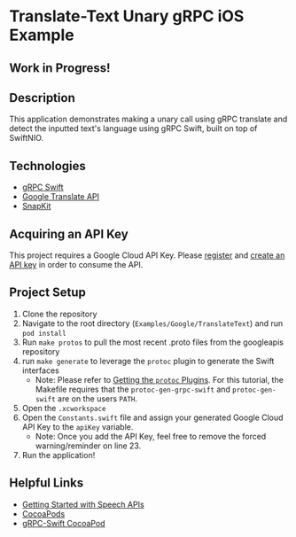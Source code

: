 # Translate-Text Unary gRPC iOS Example
## Work in Progress!
## Description

This application demonstrates making a unary call using gRPC translate and detect the inputted text's language using gRPC Swift, built on top of SwiftNIO.

## Technologies

* [gRPC Swift](https://github.com/grpc/grpc-swift)
* [Google Translate API](https://cloud.google.com/translate)
* [SnapKit](https://github.com/SnapKit/SnapKit)

## Acquiring an API Key
This project requires a Google Cloud API Key. Please [register](https://cloud.google.com/apis/docs/getting-started) and [create an API key](https://cloud.google.com/docs/authentication/api-keys) in order to consume the API.

## Project Setup
1. Clone the repository
2. Navigate to the root directory (`Examples/Google/TranslateText`) and run `pod install`
3. Run `make protos` to pull the most recent .proto files from the googleapis repository
4. run `make generate` to leverage the `protoc` plugin to generate the Swift interfaces
    - Note: Please refer to [Getting the `protoc` Plugins](https://github.com/grpc/grpc-swift#getting-the-protoc-plugins). For this tutorial, the Makefile requires that the `protoc-gen-grpc-swift` and `protoc-gen-swift` are on the users `PATH`.
5. Open the `.xcworkspace`
6. Open the `Constants.swift` file and assign your generated Google Cloud API Key to the `apiKey` variable.
    - Note: Once you add the API Key, feel free to remove the forced warning/reminder on line 23.
7. Run the application!

## Helpful Links
* [Getting Started with Speech APIs](https://cloud.google.com/speech-to-text/docs/quickstart)
* [CocoaPods](https://cocoapods.org/)
* [gRPC-Swift CocoaPod](https://cocoapods.org/pods/gRPC-Swift)

